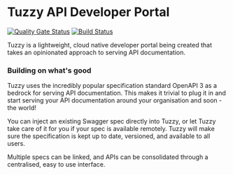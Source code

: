 # Tuzzy API Developer Portal
[![Quality Gate Status](https://sonarcloud.io/api/project_badges/measure?project=maxtuzz_tuzzy-dev-portal&metric=alert_status)](https://sonarcloud.io/dashboard?id=maxtuzz_tuzzy-dev-portal)
[![Build Status](https://dev.azure.com/maxtuzzolino/maxtuzzolino/_apis/build/status/maxtuzz.tuzzy-dev-portal?branchName=master)](https://dev.azure.com/maxtuzzolino/maxtuzzolino/_build/latest?definitionId=1&branchName=master)

Tuzzy is a lightweight, cloud native developer portal being created that takes an opinionated approach to serving API documentation. 


### Building on what's good
Tuzzy uses the incredibly popular specification standard OpenAPI 3 as a bedrock for serving API documentation. This makes it trivial to plug it in and start serving your API documentation around your organisation and soon - the world!

You can inject an existing Swagger spec directly into Tuzzy, or let Tuzzy take care of it for you if your spec is available remotely. Tuzzy will make sure the specification is kept up to date, versioned, and available to all users.

Multiple specs can be linked, and APIs can be consolidated through a centralised, easy to use interface.    

